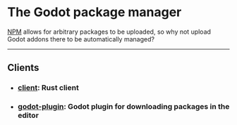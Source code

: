 # The Godot package manager

[NPM](https://www.npmjs.com/) allows for arbitrary
packages to be uploaded, so why not upload Godot addons there to be automatically
managed?

---

## Clients

- ### [client](https://github.com/godot-package-manager/client): Rust client
- ### [godot-plugin](https://github.com/godot-package-manager/godot-plugin): Godot plugin for downloading packages in the editor
